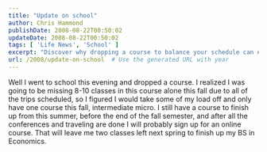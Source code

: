 ```yaml
---
title: "Update on school"
author: Chris Hammond
publishDate: 2008-08-22T00:50:02
updateDate: 2008-08-22T00:50:02
tags: [ 'Life News', 'School' ]
excerpt: "Discover why dropping a course to balance your schedule can enhance your academic journey and lead to successful completion of your BS in Economics."
url: /2008/update-on-school  # Use the generated URL with year
---
```

<p>Well I went to school this evening and dropped a course. I realized I was going to be missing 8-10 classes in this course alone this fall due to all of the trips scheduled, so I figured I would take some of my load off and only have one course this fall, intermediate micro. I still have a course to finish up from this summer, before the end of the fall semester, and after all the conferences and traveling are done I will probably sign up for an online course. That will leave me two classes left next spring to finish up my BS in Economics.</p> <p>&#160;</p>

